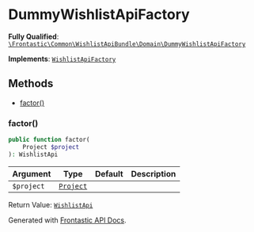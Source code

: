 #  DummyWishlistApiFactory

**Fully Qualified**: [`\Frontastic\Common\WishlistApiBundle\Domain\DummyWishlistApiFactory`](../../../../src/php/WishlistApiBundle/Domain/DummyWishlistApiFactory.php)

**Implements**: [`WishlistApiFactory`](WishlistApiFactory.md)

## Methods

* [factor()](#factor)

### factor()

```php
public function factor(
    Project $project
): WishlistApi
```

Argument|Type|Default|Description
--------|----|-------|-----------
`$project`|[`Project`](../../ReplicatorBundle/Domain/Project.md)||

Return Value: [`WishlistApi`](WishlistApi.md)

Generated with [Frontastic API Docs](https://github.com/FrontasticGmbH/apidocs).
